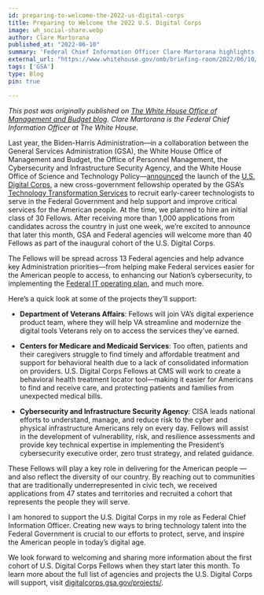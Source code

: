 ```yaml
---
id: preparing-to-welcome-the-2022-us-digital-corps
title: Preparing to Welcome the 2022 U.S. Digital Corps
image: wh_social-share.webp
author: Clare Martorana
published_at: "2022-06-10"
summary: 'Federal Chief Information Officer Clare Martorana highlights several projects that the inaugural cohort of USDC Fellows will support and offers her support: "Creating new ways to bring technology talent into the Federal Government is crucial to our efforts to protect, serve, and inspire the American people in today’s digital age."'
external_url: "https://www.whitehouse.gov/omb/briefing-room/2022/06/10/preparing-to-welcome-the-2022-u-s-digital-corps/"
tags: ['GSA']
type: Blog
pin: true

---
```

*This post was originally published on [The White House Office of Management and Budget blog](https://www.whitehouse.gov/omb/briefing-room/2022/06/10/preparing-to-welcome-the-2022-u-s-digital-corps/). Clare Martorana is the Federal Chief Information Officer at The White House.*

Last year, the Biden-Harris Administration—in a collaboration between the General Services Administration (GSA), the White House Office of Management and Budget, the Office of Personnel Management, the Cybersecurity and Infrastructure Security Agency, and the White House Office of Science and Technology Policy—[announced](https://www.gsa.gov/about-us/newsroom/news-releases/biden-administration-launches-us-digital-corps-to-recruit-the-next-generation-of-technology-talent-to-federal-service-08302021) the launch of the [U.S. Digital Corps](https://digitalcorps.gsa.gov/), a new cross-government fellowship operated by the GSA’s [Technology Transformation Services](https://www.gsa.gov/about-us/organization/federal-acquisition-service/technology-transformation-services) to recruit early-career technologists to serve in the Federal Government and help support and improve critical services for the American people. At the time, we planned to hire an initial class of 30 Fellows. After receiving more than 1,000 applications from candidates across the country in just one week, we’re excited to announce that later this month, GSA and Federal agencies will welcome more than 40 Fellows as part of the inaugural cohort of the U.S. Digital Corps.

The Fellows will be spread across 13 Federal agencies and help advance key Administration priorities—from helping make Federal services easier for the American people to access, to enhancing our Nation’s cybersecurity, to implementing the [Federal IT operating plan](https://www.cio.gov/assets/files/Federal-IT-Operating-Plan-June-2022.pdf), and much more.

Here’s a quick look at some of the projects they’ll support:

* **Department of Veterans Affairs**: Fellows will join VA’s digital experience product team, where they will help VA streamline and modernize the digital tools Veterans rely on to access the services they’ve earned.

* **Centers for Medicare and Medicaid Services**: Too often, patients and their caregivers struggle to find timely and affordable treatment and support for behavioral health due to a lack of consolidated information on providers. U.S. Digital Corps Fellows at CMS will work to create a behavioral health treatment locator tool—making it easier for Americans to find and receive care, and protecting patients and families from unexpected medical bills.

* **Cybersecurity and Infrastructure Security Agency**: CISA leads national efforts to understand, manage, and reduce risk to the cyber and physical infrastructure Americans rely on every day. Fellows will assist in the development of vulnerability, risk, and resilience assessments and provide key technical expertise in implementing the President’s cybersecurity executive order, zero trust strategy, and related guidance.

These Fellows will play a key role in delivering for the American people — and also reflect the diversity of our country. By reaching out to communities that are traditionally underrepresented in civic tech, we received applications from 47 states and territories and recruited a cohort that represents the people they will serve.

I am honored to support the U.S. Digital Corps in my role as Federal Chief Information Officer. Creating new ways to bring technology talent into the Federal Government is crucial to our efforts to protect, serve, and inspire the American people in today’s digital age.

We look forward to welcoming and sharing more information about the first cohort of U.S. Digital Corps Fellows when they start later this month. To learn more about the full list of agencies and projects the U.S. Digital Corps will support, visit [digitalcorps.gsa.gov/projects/](https://digitalcorps.gsa.gov/projects/).
